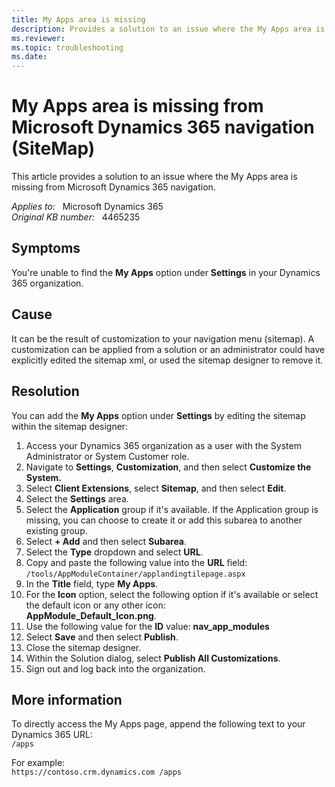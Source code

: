 ```yaml
---
title: My Apps area is missing
description: Provides a solution to an issue where the My Apps area is missing from Microsoft Dynamics 365 navigation.
ms.reviewer: 
ms.topic: troubleshooting
ms.date: 
---
```

# My Apps area is missing from Microsoft Dynamics 365 navigation (SiteMap)

This article provides a solution to an issue where the My Apps area is missing from Microsoft Dynamics 365 navigation.

_Applies to:_ &nbsp; Microsoft Dynamics 365  
_Original KB number:_ &nbsp; 4465235

## Symptoms

You're unable to find the **My Apps** option under **Settings** in your Dynamics 365 organization.

## Cause

It can be the result of customization to your navigation menu (sitemap). A customization can be applied from a solution or an administrator could have explicitly edited the sitemap xml, or used the sitemap designer to remove it.

## Resolution

You can add the **My Apps** option under **Settings** by editing the sitemap within the sitemap designer:

1. Access your Dynamics 365 organization as a user with the System Administrator or System Customer role.
2. Navigate to **Settings**, **Customization**, and then select **Customize the System.**  
3. Select **Client Extensions**, select **Sitemap**, and then select **Edit**.
4. Select the **Settings** area.
5. Select the **Application** group if it's available. If the Application group is missing, you can choose to create it or add this subarea to another existing group.
6. Select **+ Add** and then select **Subarea**.
7. Select the **Type** dropdown and select **URL**.
8. Copy and paste the following value into the **URL** field:  
    `/tools/AppModuleContainer/applandingtilepage.aspx`
9. In the **Title** field, type **My Apps**.
10. For the **Icon** option, select the following option if it's available or select the default icon or any other icon:  
    **AppModule_Default_Icon.png**.
11. Use the following value for the **ID** value: **nav_app_modules**
12. Select **Save** and then select **Publish**.
13. Close the sitemap designer.
14. Within the Solution dialog, select **Publish All Customizations**.
15. Sign out and log back into the organization.

## More information

To directly access the My Apps page, append the following text to your Dynamics 365 URL:  
`/apps`

For example:  
`https://contoso.crm.dynamics.com /apps`
